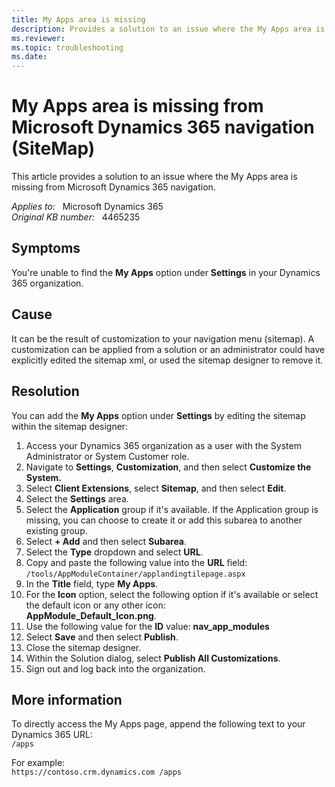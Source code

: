 ```yaml
---
title: My Apps area is missing
description: Provides a solution to an issue where the My Apps area is missing from Microsoft Dynamics 365 navigation.
ms.reviewer: 
ms.topic: troubleshooting
ms.date: 
---
```

# My Apps area is missing from Microsoft Dynamics 365 navigation (SiteMap)

This article provides a solution to an issue where the My Apps area is missing from Microsoft Dynamics 365 navigation.

_Applies to:_ &nbsp; Microsoft Dynamics 365  
_Original KB number:_ &nbsp; 4465235

## Symptoms

You're unable to find the **My Apps** option under **Settings** in your Dynamics 365 organization.

## Cause

It can be the result of customization to your navigation menu (sitemap). A customization can be applied from a solution or an administrator could have explicitly edited the sitemap xml, or used the sitemap designer to remove it.

## Resolution

You can add the **My Apps** option under **Settings** by editing the sitemap within the sitemap designer:

1. Access your Dynamics 365 organization as a user with the System Administrator or System Customer role.
2. Navigate to **Settings**, **Customization**, and then select **Customize the System.**  
3. Select **Client Extensions**, select **Sitemap**, and then select **Edit**.
4. Select the **Settings** area.
5. Select the **Application** group if it's available. If the Application group is missing, you can choose to create it or add this subarea to another existing group.
6. Select **+ Add** and then select **Subarea**.
7. Select the **Type** dropdown and select **URL**.
8. Copy and paste the following value into the **URL** field:  
    `/tools/AppModuleContainer/applandingtilepage.aspx`
9. In the **Title** field, type **My Apps**.
10. For the **Icon** option, select the following option if it's available or select the default icon or any other icon:  
    **AppModule_Default_Icon.png**.
11. Use the following value for the **ID** value: **nav_app_modules**
12. Select **Save** and then select **Publish**.
13. Close the sitemap designer.
14. Within the Solution dialog, select **Publish All Customizations**.
15. Sign out and log back into the organization.

## More information

To directly access the My Apps page, append the following text to your Dynamics 365 URL:  
`/apps`

For example:  
`https://contoso.crm.dynamics.com /apps`
